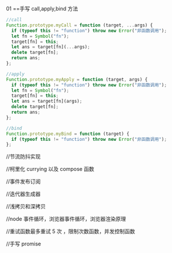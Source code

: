 01 ==手写 call,apply,bind 方法

```js
//call
Function.prototype.myCall = function (target, ...args) {
  if (typeof this != "function") throw new Error("非函数调用");
  let fn = Symbol("fn");
  target[fn] = this;
  let ans = target[fn](...args);
  delete target[fn];
  return ans;
};

//apply
Function.prototype.myApply = function (target, args) {
  if (typeof this != "function") throw new Error("非函数调用");
  let fn = Symbol("fn");
  target[fn] = this;
  let ans = target[fn](args);
  delete target[fn];
  return ans;
};

//bind
Function.prototype.myBind = function (target) {
  if (typeof this != "function") throw new Error("非函数调用");
};
```

//节流防抖实现

//柯里化 currying 以及 compose 函数

//事件发布订阅

//迭代器生成器

//浅拷贝和深拷贝

//node 事件循环，浏览器事件循环，浏览器渲染原理

//重试函数最多重试 5 次 ，限制次数函数，并发控制函数

//手写 promise
